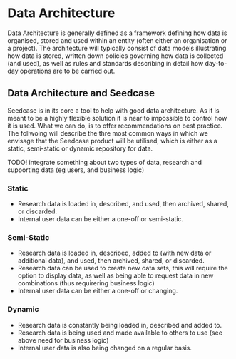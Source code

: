 # Data Architecture

Data Architecture is generally defined as a framework defining how data is organised, stored and used within an entity (often either an organisation or a project).  The architecture will typically consist of data models illustrating how data is stored, written down policies governing how data is collected (and used), as well as rules and standards describing in detail how day-to-day operations are to be carried out.

## Data Architecture and Seedcase

Seedcase is in its core a tool to help with good data architecture.  As it is meant to be a highly flexible solution it is near to impossible to control how it is used.  What we can do, is to offer recommendations on best practice.  The follwoing will describe the thre most common ways in which we envisage that the Seedcase product will be utilised, which is either as a static, semi-static or dynamic repository for data.

TODO! integrate something about two types of data, research and supporting data (eg users, and business logic)

### Static

- Research data is loaded in, described, and used, then archived, shared, or discarded.  
- Internal user data can be either a one-off or semi-static.

### Semi-Static

- Research data is loaded in, described, added to (with new data or additional data), and used, then archived, shared, or discarded.
- Research data can be used to create new data sets, this will require the option to display data, as well as being able to request data in new combinations (thus requirering business logic)
- Internal user data can be either a one-off or changing.

### Dynamic

- Research data is constantly being loaded in, described and added to.  
- Research data is being used and made available to others to use (see above need for business logic)
- Internal user data is also being changed on a regular basis.
